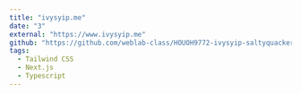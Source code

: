 ```yaml
---
title: "ivysyip.me"
date: "3"
external: "https://www.ivysyip.me"
github: "https://github.com/weblab-class/HOUOH9772-ivysyip-saltyquackerd"
tags:
  - Tailwind CSS
  - Next.js
  - Typescript
---
```

